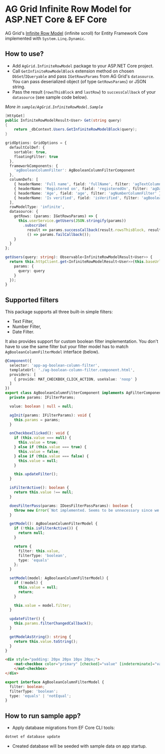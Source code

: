 # AG Grid Infinite Row Model for ASP.NET Core & EF Core

AG Grid's [Infinite Row Model](https://www.ag-grid.com/javascript-grid/infinite-scrolling/) (infinite scroll)
for Entity Framework Core implemented with `System.Linq.Dynamic`.

## How to use?

- Add `AgGrid.InfiniteRowModel` package to your ASP.NET Core project.
- Call `GetInfiniteRowModelBlock` extension method on chosen `DbSet`/`IQueryable` and pass `IGetRowsParams` from AG Grid's `datasource`. You can pass deserialized object (of type `GetRowsParams`) or JSON string.
- Pass the result (`rowsThisBlock` and `lastRow`) to `successCallback` of your `datasource` (see sample code below).

*More in `sample/AgGrid.InfiniteRowModel.Sample`*

```csharp
[HttpGet]
public InfiniteRowModelResult<User> Get(string query)
{
    return _dbContext.Users.GetInfiniteRowModelBlock(query);
}
```

```ts
gridOptions: GridOptions = {
  defaultColDef: {
    sortable: true,
    floatingFilter: true
  },
  frameworkComponents: {
    'agBooleanColumnFilter': AgBooleanColumnFilterComponent
  },
  columnDefs: [
    { headerName: 'Full name', field: 'fullName', filter: 'agTextColumnFilter' },
    { headerName: 'Registered on', field: 'registeredOn', filter: 'agDateColumnFilter' },
    { headerName: 'Age', field: 'age', filter: 'agNumberColumnFilter' },
    { headerName: 'Is verified', field: 'isVerified', filter: 'agBooleanColumnFilter' }
  ],
  rowModelType: 'infinite',
  datasource: {
    getRows: (params: IGetRowsParams) => {
      this.userService.getUsers(JSON.stringify(params))
        .subscribe(
          result => params.successCallback(result.rowsThisBlock, result.lastRow),
          () => params.failCallback());
    }
  }
};
```

```ts
getUsers(query: string): Observable<InfiniteRowModelResult<User>> {
  return this.httpClient.get<InfiniteRowModelResult<User>>(this.baseUrl + 'api/Users', {
    params: {
      query: query
    }
  });
}
```

## Supported filters

This package supports all three built-in simple filters:
- Text Filter,
- Number Filter,
- Date Filter.

It also provides support for custom boolean filter implementation. You don't have to use the same filter but your filter model has to match `AgBooleanColumnFilterModel` interface (below).

```ts
@Component({
  selector: 'app-ag-boolean-column-filter',
  templateUrl: './ag-boolean-column-filter.component.html',
  providers: [
    { provide: MAT_CHECKBOX_CLICK_ACTION, useValue: 'noop' }
  ]
})
export class AgBooleanColumnFilterComponent implements AgFilterComponent {
  private params: IFilterParams;

  value: boolean | null = null;

  agInit(params: IFilterParams): void {
    this.params = params;
  }

  onCheckboxClicked(): void {
    if (this.value === null) {
      this.value = true;
    } else if (this.value === true) {
      this.value = false;
    } else if (this.value === false) {
      this.value = null;
    }

    this.updateFilter();
  }

  isFilterActive(): boolean {
    return this.value !== null;
  }

  doesFilterPass(params: IDoesFilterPassParams): boolean {
    throw new Error(`Not implemented. Seems to be unnecessary since we're doing all our filtering on the server side.`);
  }

  getModel(): AgBooleanColumnFilterModel {
    if (!this.isFilterActive()) {
      return null;
    }

    return {
      filter: this.value,
      filterType: 'boolean',
      type: 'equals'
    };
  }

  setModel(model: AgBooleanColumnFilterModel) {
    if (!model) {
      this.value = null;
      return;
    }

    this.value = model.filter;
  }

  updateFilter() {
    this.params.filterChangedCallback();
  }

  getModelAsString(): string {
    return this.value.toString();
  }
}
```
```html
<div style="padding: 20px 20px 10px 20px;">
    <mat-checkbox color="primary" [checked]="value" [indeterminate]="value === null" (click)="onCheckboxClicked()">
    </mat-checkbox>
</div>
```

```ts
export interface AgBooleanColumnFilterModel {
  filter: boolean;
  filterType: 'boolean';
  type: 'equals' | 'notEqual';
}
```

## How to run sample app?

- Apply database migrations from EF Core CLI tools:

```cmd
dotnet ef database update
```

- Created database will be seeded with sample data on app startup.